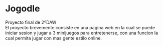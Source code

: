 # Jogodle
Proyecto final de 2ºDAW <br>
El proyecto brevemente consiste en una pagina web en la cual se puede iniciar sesion y jugar a 3 minijuegos para entretenerse, con una funcion la cual permita jugar con mas gente estilo online.
